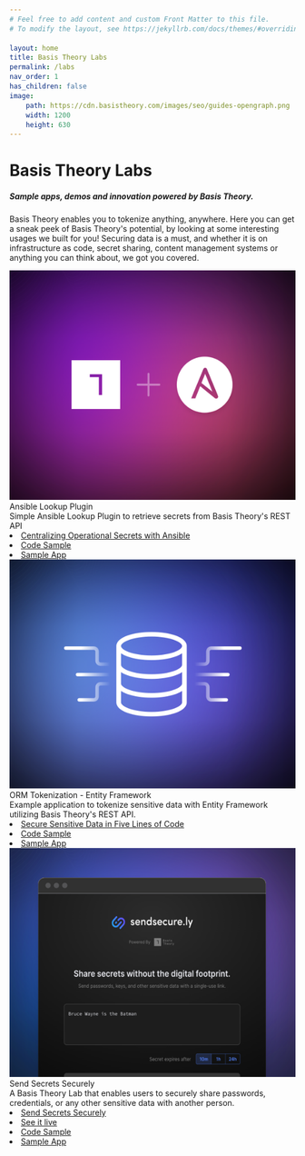 ```yaml
---
# Feel free to add content and custom Front Matter to this file.
# To modify the layout, see https://jekyllrb.com/docs/themes/#overriding-theme-defaults

layout: home
title: Basis Theory Labs
permalink: /labs
nav_order: 1
has_children: false
image:
    path: https://cdn.basistheory.com/images/seo/guides-opengraph.png
    width: 1200
    height: 630
---
```


<html>
    <head>
        <meta charset="utf-8">
        <title>Basis Theory Labs</title>
    </head>
    <body>
        <div class="header">
            <h1>Basis Theory Labs</h1>
            <h5>Sample apps, demos and innovation powered by Basis Theory.</h5>
            <p class="header-description">
            Basis Theory enables you to tokenize anything, anywhere. Here you can get a sneak peek of Basis Theory's potential, by looking at some interesting usages we built for you! Securing data is a must, and whether it is on infrastructure as code, secret sharing, content management systems or anything you can think about, we got you covered. 
            </p>
        </div>
        <div class="cards labs">
            <div class="card lab">
                <div class="lab-content">
                    <div class="lab-image-container">
                        <img class="lab-image" src="./assets/images/labs/ansible.svg" alt="Ansible Lookup Plugin">
                    </div>    
                    <div class="lab-details">
                        <div class="card-title">Ansible Lookup Plugin</div>
                        <div class="card-description">Simple Ansible Lookup Plugin to retrieve secrets from Basis Theory's REST API</div>
                        <div class="lab-links">
                            <li class="book-icon"><a href="https://basistheory.com/blog/centralized-operational-secrets-ansible">Centralizing Operational Secrets with Ansible</a></li>
                            <li class="code-icon"><a href="https://github.com/Basis-Theory-Labs/basistheory-ansible-lookup">Code Sample</a></li>
                            <li class="download-icon"><a href="https://github.com/Basis-Theory-Labs/basistheory-ansible-lookup/archive/refs/heads/main.zip">Sample App</a></li>
                        </div>
                    </div>
                </div>
            </div>
            <div class="card lab">
                <div class="lab-content">
                    <img class="lab-image" src="./assets/images/labs/orm.svg" alt="ORM Tokenization">
                    <div class="lab-details">
                        <div class="card-title">ORM Tokenization - Entity Framework</div>
                        <div class="card-description">Example application to tokenize sensitive data with Entity Framework utilizing Basis Theory's REST API.</div>
                        <div class="lab-links">
                            <li class="book-icon"><a href="https://basistheory.com/blog/secure-sensitive-data-five-lines-of-code">Secure Sensitive Data in Five Lines of Code</a></li>
                            <li class="code-icon"><a href="https://github.com/Basis-Theory-Labs/orm-tokenization-example">Code Sample</a></li>
                            <li class="download-icon"><a href="https://github.com/Basis-Theory-Labs/orm-tokenization-example/archive/refs/heads/master.zip">Sample App</a></li>
                        </div>
                    </div>
                </div>
            </div>
            <div class="card lab">
                <div class="lab-content">
                    <img class="lab-image" src="./assets/images/labs/send-secure.svg" alt="Send Secure">
                    <div class="lab-details">
                        <div class="card-title">Send Secrets Securely</div>
                        <div class="card-description">A Basis Theory Lab that enables users to securely share passwords, credentials, or any other sensitive data with another person.</div>
                        <div class="lab-links">
                            <li class="book-icon"><a href="https://basistheory.com/blog/sendsecurely-free-safe-way-secret-sharing">Send Secrets Securely</a></li>
                            <li class="laptop-icon"><a href="https://sendsecure.ly/">See it live</a></li>
                            <li class="code-icon"><a href="https://github.com/Basis-Theory-Labs/send-securely">Code Sample</a></li>
                            <li class="download-icon"><a href="https://github.com/Basis-Theory-Labs/send-securely/archive/refs/heads/main.zip">Sample App</a></li>
                        </div>
                    </div>
                </div>
            </div>
        </div>
    </body>
</html>